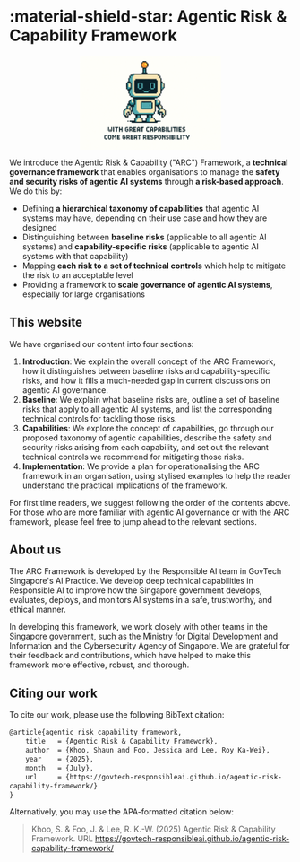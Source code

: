 # :material-shield-star: Agentic Risk & Capability Framework

<img src="assets/robot-banner.png" alt="Robot" style="width: min(600px, 50%); display: block; margin: 0 auto;">

We introduce the Agentic Risk & Capability ("ARC") Framework, a **technical governance framework** that enables organisations to manage the **safety and security risks of agentic AI systems** through **a risk-based approach**. We do this by:

* Defining **a hierarchical taxonomy of capabilities** that agentic AI systems may have, depending on their use case and how they are designed  
* Distinguishing between **baseline risks** (applicable to all agentic AI systems) and **capability-specific risks** (applicable to agentic AI systems with that capability)  
* Mapping **each risk to a set of technical controls** which help to mitigate the risk to an acceptable level  
* Providing a framework to **scale governance of agentic AI systems**, especially for large organisations   

## This website

We have organised our content into four sections:

1. **Introduction**: We explain the overall concept of the ARC Framework, how it distinguishes between baseline risks and capability-specific risks, and how it fills a much-needed gap in current discussions on agentic AI governance.   
2. **Baseline**: We explain what baseline risks are, outline a set of baseline risks that apply to all agentic AI systems, and list the corresponding technical controls for tackling those risks.  
3. **Capabilities**: We explore the concept of capabilities, go through our proposed taxonomy of agentic capabilities, describe the safety and security risks arising from each capability, and set out the relevant technical controls we recommend for mitigating those risks.  
4. **Implementation**: We provide a plan for operationalising the ARC framework in an organisation, using stylised examples to help the reader understand the practical implications of the framework.  

For first time readers, we suggest following the order of the contents above. For those who are more familiar with agentic AI governance or with the ARC framework, please feel free to jump ahead to the relevant sections.

## About us

The ARC Framework is developed by the Responsible AI team in GovTech Singapore's AI Practice. We develop deep technical capabilities in Responsible AI to improve how the Singapore government develops, evaluates, deploys, and monitors AI systems in a safe, trustworthy, and ethical manner.

In developing this framework, we work closely with other teams in the Singapore government, such as the Ministry for Digital Development and Information and the Cybersecurity Agency of Singapore. We are grateful for their feedback and contributions, which have helped to make this framework more effective, robust, and thorough.

## Citing our work

To cite our work, please use the following BibText citation:

```
@article{agentic_risk_capability_framework,
    title   = {Agentic Risk & Capability Framework},
    author  = {Khoo, Shaun and Foo, Jessica and Lee, Roy Ka-Wei},
    year    = {2025},
    month   = {July},
    url     = {https://govtech-responsibleai.github.io/agentic-risk-capability-framework/}
}
```

Alternatively, you may use the APA-formatted citation below:

> Khoo, S. & Foo, J. & Lee, R. K.-W. (2025) Agentic Risk & Capability Framework. URL <https://govtech-responsibleai.github.io/agentic-risk-capability-framework/>


